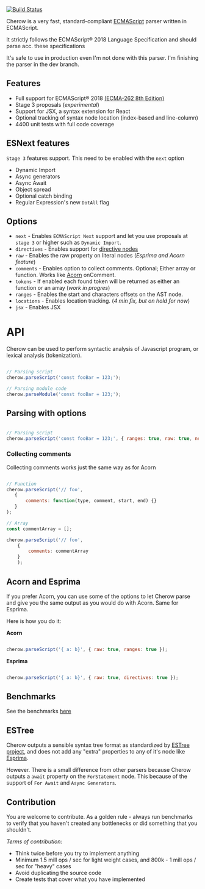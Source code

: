 [![Build Status](https://travis-ci.org/cherow/cherow.svg?branch=master)](https://travis-ci.org/cherow/cherow)

Cherow is a very fast, standard-compliant [ECMAScript](http://www.ecma-international.org/publications/standards/Ecma-262.htm) parser written in ECMAScript. 

It strictly follows the ECMAScript® 2018 Language Specification and should parse acc. these specifications

It's safe to use in production even I'm not done with this parser. I'm finishing the parser in the dev branch.

## Features 

- Full support for ECMAScript® 2018 [(ECMA-262 8th Edition)](http://www.ecma-international.org/publications/standards/Ecma-262.htm)
- Stage 3 proposals (*experimental*)
- Support for JSX, a syntax extension for React
- Optional tracking of syntax node location (index-based and line-column)
- 4400 unit tests with full code coverage

## ESNext features

`Stage 3` features support. This need to be enabled with the `next` option

- Dynamic Import
- Async generators
- Async Await
- Object spread
- Optional catch binding
- Regular Expression's new `DotAll` flag

## Options

* `next` - Enables `ECMAScript Next` support and let you use proposals at `stage 3` or higher such as `Dynamic Import`.
* `directives` - Enables support for [directive nodes](https://github.com/estree/estree/pull/152)
* `raw` - Enables the raw property on literal nodes (*Esprima and Acorn feature*)
* `comments` - Enables option to collect comments. Optional; Either array or function. Works like [Acorn](https://github.com/ternjs/acorn) onComment.
* `tokens` - If enabled each found token will be returned as either an function or an array (*work in progres*)
* `ranges` - Enables the start and characters offsets on the AST node.
* `locations` - Enables location tracking. (*4 min fix, but on hold for now*)
* `jsx` - Enables JSX

# API

Cherow can be used to perform syntactic analysis of Javascript program, or lexical analysis (tokenization).

```js

// Parsing script
cherow.parseScript('const fooBar = 123;');

// Parsing module code
cherow.parseModule('const fooBar = 123;');

```
## Parsing with options


```js

// Parsing script
cherow.parseScript('const fooBar = 123;', { ranges: true, raw: true, next: true});

```


### Collecting comments

Collecting comments works just the same way as for Acorn
```js

// Function
cherow.parseScript('// foo', 
   { 
       comments: function(type, comment, start, end) {} 
   }
);

// Array
const commentArray = [];

cherow.parseScript('// foo', 
    { 
        comments: commentArray 
    }
    );

```

## Acorn and Esprima

If you prefer Acorn, you can use some of the options to let Cherow parse and give you the same output as you would do
with Acorn. Same for Esprima.

Here is how you do it:

**Acorn**

```js

cherow.parseScript('{ a: b}', { raw: true, ranges: true });
```

**Esprima**

```js

cherow.parseScript('{ a: b}', { raw: true, directives: true });

```

## Benchmarks

See the benchmarks [here](BENCHMARK.md)

## ESTree

Cherow outputs a sensible syntax tree format as standardized by [ESTree project](https://github.com/estree/estree), and does
not add any "extra" properties to any of it's node like [Esprima](https://github.com/jquery/esprima).

However. There is a small difference from other parsers because Cherow outputs a `await` property on the `ForStatement` node.
This because of the support of `For Await` and `Async Generators`.


## Contribution
 
 You are welcome to contribute. As a golden rule - always run benchmarks to verify that you haven't created any
 bottlenecks or did something that you shouldn't.

*Terms of contribution:*

- Think twice before you try to implement anything
- Minimum 1.5 mill ops / sec for light weight cases, and 800k - 1 mill ops / sec for "heavy" cases
- Avoid duplicating the source code
- Create tests that cover what you have implemented

